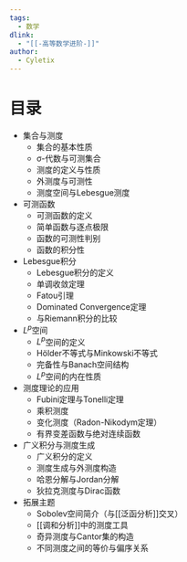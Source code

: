 ```yaml
---
tags:
  - 数学
dlink:
  - "[[-高等数学进阶-]]"
author:
  - Cyletix
---
```

# 目录
- 集合与测度
	- 集合的基本性质
	- σ-代数与可测集合
	- 测度的定义与性质
	- 外测度与可测性
	- 测度空间与Lebesgue测度
- 可测函数
	- 可测函数的定义
	- 简单函数与逐点极限
	- 函数的可测性判别
	- 函数的积分性
- Lebesgue积分
	- Lebesgue积分的定义
	- 单调收敛定理
	- Fatou引理
	- Dominated Convergence定理
	- 与Riemann积分的比较
- $L^p$空间
	- $L^p$空间的定义
	- Hölder不等式与Minkowski不等式
	- 完备性与Banach空间结构
	- $L^p$空间的内在性质
- 测度理论的应用
	- Fubini定理与Tonelli定理
	- 乘积测度
	- 变化测度（Radon-Nikodym定理）
	- 有界变差函数与绝对连续函数
- 广义积分与测度生成
	- 广义积分的定义
	- 测度生成与外测度构造
	- 哈恩分解与Jordan分解
	- 狄拉克测度与Dirac函数
- 拓展主题
	- Sobolev空间简介（与[[泛函分析]]交叉）
	- [[调和分析]]中的测度工具
	- 奇异测度与Cantor集的构造
	- 不同测度之间的等价与偏序关系
